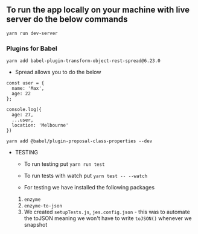 ## To run the app locally on your machine with live server do the below commands
`yarn run dev-server`

### Plugins for Babel
`yarn add babel-plugin-transform-object-rest-spread@6.23.0` 
 - Spread allows you to do the below
  ```
  const user = {
    name: 'Max',
    age: 22
  };

  console.log({
    age: 27,
    ...user,
    location: 'Melbourne'
  })
  ```
`yarn add @babel/plugin-proposal-class-properties --dev`

- TESTING
  - To run testing put `yarn run test`
  - To run tests with watch put `yarn test -- --watch`

  - For testing we have installed the following packages 
  1. `enzyme`
  2. `enzyme-to-json`
  3. We created `setupTests.js`, `jes.config.json` - this was to automate the toJSON meaning we won't have to write `toJSON()` whenever we snapshot 